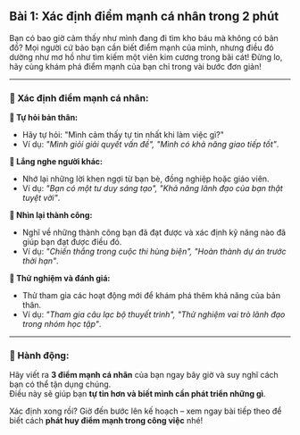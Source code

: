 ## Bài 1: Xác định điểm mạnh cá nhân trong 2 phút

Bạn có bao giờ cảm thấy như mình đang đi tìm kho báu mà không có bản đồ? Mọi người cứ bảo bạn cần biết điểm mạnh của mình, nhưng điều đó dường như mơ hồ như tìm kiếm một viên kim cương trong bãi cát! Đừng lo, hãy cùng khám phá điểm mạnh của bạn chỉ trong vài bước đơn giản!

---

### 📌 Xác định điểm mạnh cá nhân:

**🔹 Tự hỏi bản thân:**  
- Hãy tự hỏi: "Mình cảm thấy tự tin nhất khi làm việc gì?"  
- Ví dụ: *"Mình giỏi giải quyết vấn đề", "Mình có khả năng giao tiếp tốt"*.

**🔹 Lắng nghe người khác:**  
- Nhớ lại những lời khen ngợi từ bạn bè, đồng nghiệp hoặc giáo viên.  
- Ví dụ: *"Bạn có một tư duy sáng tạo", "Khả năng lãnh đạo của bạn thật tuyệt vời"*.

**🔹 Nhìn lại thành công:**  
- Nghĩ về những thành công bạn đã đạt được và xác định kỹ năng nào đã giúp bạn đạt được điều đó.  
- Ví dụ: *"Chiến thắng trong cuộc thi hùng biện", "Hoàn thành dự án trước thời hạn"*.

**🔹 Thử nghiệm và đánh giá:**  
- Thử tham gia các hoạt động mới để khám phá thêm khả năng của bản thân.  
- Ví dụ: *"Tham gia câu lạc bộ thuyết trình", "Thử nghiệm vai trò lãnh đạo trong nhóm học tập"*.

---

### 🚀 Hành động:

Hãy viết ra **3 điểm mạnh cá nhân** của bạn ngay bây giờ và suy nghĩ cách bạn có thể tận dụng chúng.  
Điều này sẽ giúp bạn **tự tin hơn và biết mình cần phát triển những gì**.

Xác định xong rồi? Giờ đến bước lên kế hoạch – xem ngay bài tiếp theo để biết cách **phát huy điểm mạnh trong công việc** nhé!